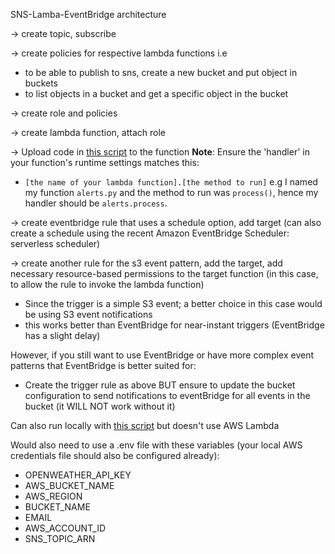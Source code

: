 SNS-Lamba-EventBridge architecture

-> create topic, subscribe

-> create policies for respective lambda functions i.e
   - to be able to publish to sns, create a new bucket and put object in buckets
   - to list objects in a bucket and get a specific object in the bucket

-> create role and policies

-> create lambda function, attach role

-> Upload code in [this script](src/alerts_lambda.py) to the function
**Note**: Ensure the 'handler' in your function's runtime settings matches this: 
- `[the name of your lambda function].[the method to run]`
e.g I named my function `alerts.py` and the method to run was `process()`, hence my handler should be `alerts.process`.


-> create eventbridge rule that uses a schedule option, add target (can also create a schedule using the recent Amazon EventBridge Scheduler: serverless scheduler)

-> create another rule for the s3 event pattern, add the target, add necessary resource-based permissions to the target function (in this case, to allow the rule to invoke the lambda function)

- Since the trigger is a simple S3 event; a better choice in this case would be using S3 event notifications
- this works better than EventBridge for near-instant triggers (EventBridge has a slight delay)

However, if you still want to use EventBridge or have more complex event patterns that EventBridge is better suited for:
- Create the trigger rule as above BUT ensure to update the bucket configuration to send notifications to eventBridge for all events in the bucket (it WILL NOT work without it)


Can also run locally with [this script](src/alerts_local.py) but doesn't use AWS Lambda

Would also need to use a .env file with these variables (your local AWS credentials file should also be configured already):
- OPENWEATHER_API_KEY
- AWS_BUCKET_NAME
- AWS_REGION
- BUCKET_NAME
- EMAIL
- AWS_ACCOUNT_ID
- SNS_TOPIC_ARN
